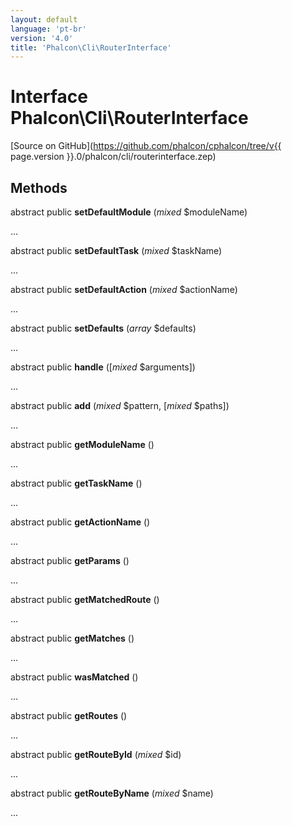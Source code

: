 ```yaml
---
layout: default
language: 'pt-br'
version: '4.0'
title: 'Phalcon\Cli\RouterInterface'
---
```

# Interface **Phalcon\Cli\RouterInterface**

[Source on GitHub](https://github.com/phalcon/cphalcon/tree/v{{ page.version }}.0/phalcon/cli/routerinterface.zep)

## Methods

abstract public **setDefaultModule** (*mixed* $moduleName)

...

abstract public **setDefaultTask** (*mixed* $taskName)

...

abstract public **setDefaultAction** (*mixed* $actionName)

...

abstract public **setDefaults** (*array* $defaults)

...

abstract public **handle** ([*mixed* $arguments])

...

abstract public **add** (*mixed* $pattern, [*mixed* $paths])

...

abstract public **getModuleName** ()

...

abstract public **getTaskName** ()

...

abstract public **getActionName** ()

...

abstract public **getParams** ()

...

abstract public **getMatchedRoute** ()

...

abstract public **getMatches** ()

...

abstract public **wasMatched** ()

...

abstract public **getRoutes** ()

...

abstract public **getRouteById** (*mixed* $id)

...

abstract public **getRouteByName** (*mixed* $name)

...